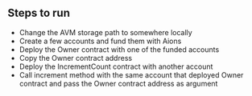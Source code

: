## Steps to run
- Change the AVM storage path to somewhere locally
- Create a few accounts and fund them with Aions
- Deploy the Owner contract with one of the funded accounts
- Copy the Owner contract address
- Deploy the IncrementCount contract with another account
- Call increment method with the same account that deployed Owner contract and pass the Owner contract address as argument